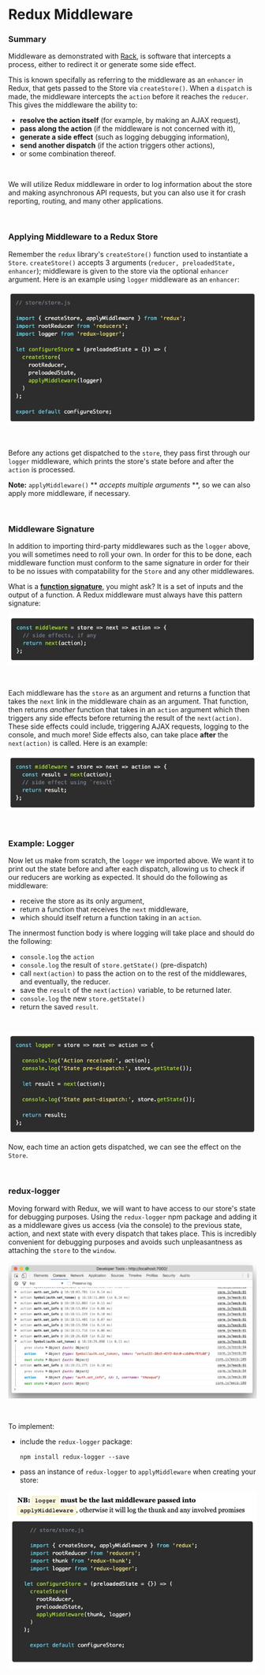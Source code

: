 # Redux Middleware

### **Summary**

Middleware as demonstrated with [Rack](https://guides.rubyonrails.org/rails_on_rack.html), is software that intercepts a process, either to redirect it or generate some side effect. 

This is known specifally as referring to the middleware as an `enhancer` in Redux, that gets passed to the Store via `createStore()`. When a `dispatch` is made, the middleware intercepts the `action` before it reaches the `reducer`. This gives the middleware the ability to:
  * **resolve the action itself** (for example, by making an AJAX request),
  * **pass along the action** (if the middleware is not concerned with it),
  * **generate a side effect** (such as logging debugging information),
  * **send another dispatch** (if the action triggers other actions),
  * or some combination thereof.

&nbsp;

We will utilize Redux middleware in order to log information about the store and making asynchronous API requests, but you can also use it for crash reporting, routing, and many other applications.  

&nbsp;

### **Applying Middleware to a Redux Store**

Remember the `redux` library's `createStore()` function used to instantiate a `Store`. `createStore()` accepts 3 arguments (`reducer, preloadedState, enhancer`); middleware is given to the store via the optional `enhancer` argument. Here is an example using `logger` middleware as an `enhancer`:

![alt text](./Screen&#32;Shot&#32;2020-01-10&#32;at&#32;3.55.57&#32;PM.jpg "Logger Middleware")

&nbsp;

Before any actions get dispatched to the `store`, they pass first through our `logger` middleware, which prints the store's state before and after the `action` is processed. 

**Note:** `applyMiddleware()` ** *accepts multiple arguments* **, so we can also apply more middleware, if necessary. 

&nbsp;

### **Middleware Signature**

In addition to importing third-party middlewares such as the `logger` above, you will sometimes need to roll your own. In order for this to be done, each middleware function must conform to the same signature in order for their to be no issues with compatability for the `Store` and any other middlewares. 

What is a **[function signature](https://developer.mozilla.org/en-US/docs/Glossary/Signature/Function)**, you might ask? It is a set of inputs and the output of a function. A Redux middleware must always have this pattern signature: 

![alt text](./Screen&#32;Shot&#32;2020-01-10&#32;at&#32;4.11.08&#32;PM.jpg "Function Signature For Redux Middleware")

&nbsp;

Each middleware has the `store` as an argument and returns a function that takes the `next` link in the middleware chain as an argument. That function, then returns *another* function that takes in an `action` argument which then triggers any side effects before returning the result of the `next(action)`. These side effects could include, triggering AJAX requests, logging to the console, and much more! Side effects also, can take place **after** the `next(action)` is called. Here is an example:

![alt text](./Screen&#32;Shot&#32;2020-01-10&#32;at&#32;4.16.53&#32;PM.jpg "Example of side effects happening after next(action)")

&nbsp;

### **Example: Logger**

Now let us make from scratch, the `logger` we imported above. We want it to print out the state before and after each dispatch, allowing us to check if our reducers are working as expected. It should do the following as middleware:
  * receive the store as its only argument,
  * return a function that receives the `next` middleware,
  * which should itself return a function taking in an `action`. 

The innermost function body is where logging will take place and should do the following:
  * `console.log` the `action`
  * `console.log` the result of `store.getState()` (pre-dispatch)
  * call `next(action)` to pass the action on to the rest of the middlewares, and eventually, the reducer.
  * save the `result` of the `next(action)` variable, to be returned later.
  * `console.log` the new `store.getState()`
  * return the saved `result`.

&nbsp;

![alt text](./Screen&#32;Shot&#32;2020-01-10&#32;at&#32;7.54.47&#32;PM.jpg "Logger Middleware Example")

Now, each time an action gets dispatched, we can see the effect on the `Store`.

&nbsp;

### **redux-logger**

Moving forward with Redux, we will want to have access to our store's state for debugging purposes. Using the `redux-logger` npm package and adding it as a middleware gives us access (via the console) to the previous state, action, and next state with every dispatch that takes place. This is incredibly convenient for debugging purposes and avoids such unpleasantness as attaching the `store` to the `window`. 

![alt text](./Screen&#32;Shot&#32;2020-01-10&#32;at&#32;8.07.15&#32;PM.jpg "Example of what logger looks like in the console")

&nbsp;

To implement:
  * include the `redux-logger` package:
      
        npm install redux-logger --save 

  * pass an instance of `redux-logger` to `applyMiddleware` when creating your store:

![alt text](./Screen&#32;Shot&#32;2020-01-10&#32;at&#32;8.10.27&#32;PM.jpg "Example of how to pass in logger to applyMiddleware")
